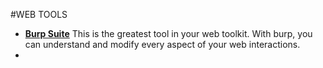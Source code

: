 #WEB TOOLS
- [**Burp Suite**](https://github.com/thehackingsage/burpsuite) This is the greatest tool in your web toolkit. With burp, you can understand and modify every aspect of your web interactions.
-             
